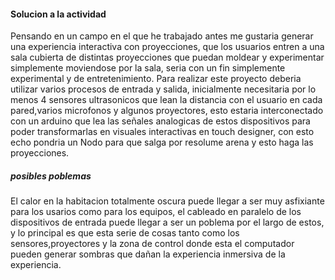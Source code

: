 #### Solucion a la actividad

Pensando en un campo en el que he trabajado antes me gustaria generar una experiencia interactiva con proyecciones, que los usuarios entren a una sala cubierta de distintas proyecciones que puedan moldear y experimentar simplemente moviendose por la sala, seria
con un fin simplemente experimental y de entretenimiento.
Para realizar este proyecto deberia utilizar varios procesos de entrada y salida, inicialmente necesitaria por lo menos 4 sensores ultrasonicos que lean la distancia con el usuario en cada pared,varios microfonos y algunos proyectores, esto estaria interconectado
con un arduino que lea las señales analogicas de estos dispositivos para poder transformarlas en visuales interactivas en touch designer, con esto echo pondria un Nodo para que salga por resolume arena y esto haga las proyecciones.

##### posibles poblemas
El calor en la habitacion totalmente oscura puede llegar a ser muy asfixiante para los usarios como para los equipos, el cableado en paralelo de los dispositivos de entrada puede llegar a ser un poblema por el largo de estos, y lo principal es que esta serie de cosas
tanto como los sensores,proyectores y la zona de control donde esta el computador pueden generar sombras que dañan la experiencia inmersiva de la experiencia.
